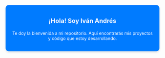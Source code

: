 <div style="display: inline-block; background-color: #007bff; color: #fff; padding: 20px; text-align: center; border-radius: 10px; box-shadow: 0 4px 6px rgba(0, 0, 0, 0.1);">
    <p style="font-size: 20px; font-weight: bold;">¡Hola! Soy Iván Andrés</p>
    <p style="margin-top: 20px;">Te doy la bienvenida a mi repositorio. Aquí encontrarás mis proyectos y código que estoy desarrollando.</p>
</div>
